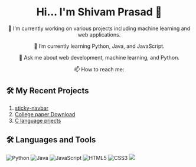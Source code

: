 


<!-- Header Section -->
<div align="center">
  <h1>Hi... I'm Shivam Prasad 👋</h1>
 
</div>

<!-- Contact and Collaboration Section -->
<div align="center">
  <p>🔭 I’m currently working on various projects including machine learning and web applications.</p>
  <p>🌱 I’m currently learning Python, Java, and JavaScript.</p>
  <p>💬 Ask me about web development, machine learning, and Python.</p>
  <p>📫 How to reach me:</p>
</div>

<!-- Social Media Icons -->
<div align="center">
  </div>

<!-- Recent Projects Section -->
## 🛠 My Recent Projects
1. [sticky-navbar](https://github.com/Jamesoliverz/sticky-navbar.github.io)
2. [College paper Download ](https://github.com/Jamesoliverz/college-previousYear-noteboooks.github.io)
3. [C language prjects](https://github.com/Jamesoliverz/C_language)

<!-- Languages and Tools Section -->
## 🛠 Languages and Tools
<p align="left">
  <img src="https://img.shields.io/badge/Python-3776AB?style=for-the-badge&logo=python&logoColor=white" alt="Python">
  <img src="https://img.shields.io/badge/Java-007396?style=for-the-badge&logo=java&logoColor=white" alt="Java">
  <img src="https://img.shields.io/badge/JavaScript-F7DF1E?style=for-the-badge&logo=javascript&logoColor=black" alt="JavaScript">
  <img src="https://img.shields.io/badge/HTML5-E34F26?style=for-the-badge&logo=html5&logoColor=white" alt="HTML5">
  <img src="https://img.shields.io/badge/CSS3-1572B6?style=for-the-badge&logo=css3&logoColor=white" alt="CSS3">
  <img src="https://img.shields.io/badge/C-A8B9CC?style=for-the-badge&logo=c&logoColor=white">
</p>

<!-- GitHub Stats Section -->

